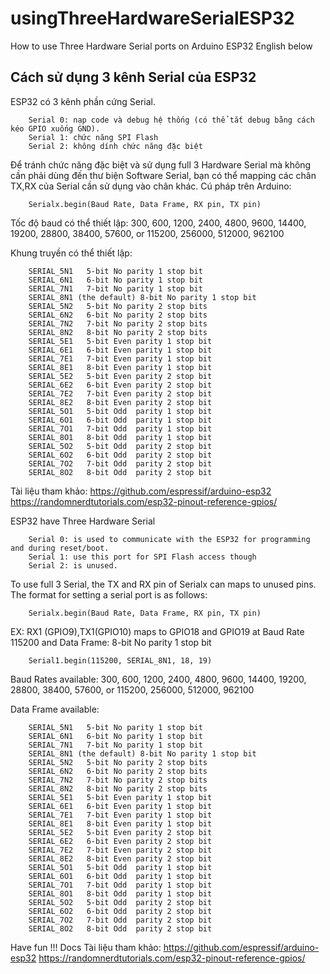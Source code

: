 # usingThreeHardwareSerialESP32
How to use Three Hardware Serial ports on Arduino ESP32
English below

## Cách sử dụng 3 kênh Serial của ESP32

ESP32 có 3 kênh phần cứng Serial.

```
    Serial 0: nạp code và debug hệ thống (có thể tắt debug bằng cách kéo GPIO xuống GND).
    Serial 1: chức năng SPI Flash
    Serial 2: không dính chức năng đặc biệt
````

Để tránh chức năng đặc biệt và sử dụng full 3 Hardware Serial mà không cần phải dùng đến thư biện Software Serial, bạn có thể mapping các chân TX,RX của Serial cần sử dụng vào chân khác.
Cú pháp trên Arduino:

```
    Serialx.begin(Baud Rate, Data Frame, RX pin, TX pin)
```

Tốc độ baud có thể thiết lập: 300, 600, 1200, 2400, 4800, 9600, 14400, 19200, 28800, 38400, 57600, or 115200, 256000, 512000, 962100

Khung truyền có thể thiết lập:
```
    SERIAL_5N1   5-bit No parity 1 stop bit
    SERIAL_6N1   6-bit No parity 1 stop bit
    SERIAL_7N1   7-bit No parity 1 stop bit
    SERIAL_8N1 (the default) 8-bit No parity 1 stop bit
    SERIAL_5N2   5-bit No parity 2 stop bits 
    SERIAL_6N2   6-bit No parity 2 stop bits
    SERIAL_7N2   7-bit No parity 2 stop bits
    SERIAL_8N2   8-bit No parity 2 stop bits 
    SERIAL_5E1   5-bit Even parity 1 stop bit
    SERIAL_6E1   6-bit Even parity 1 stop bit
    SERIAL_7E1   7-bit Even parity 1 stop bit 
    SERIAL_8E1   8-bit Even parity 1 stop bit 
    SERIAL_5E2   5-bit Even parity 2 stop bit 
    SERIAL_6E2   6-bit Even parity 2 stop bit 
    SERIAL_7E2   7-bit Even parity 2 stop bit  
    SERIAL_8E2   8-bit Even parity 2 stop bit  
    SERIAL_5O1   5-bit Odd  parity 1 stop bit  
    SERIAL_6O1   6-bit Odd  parity 1 stop bit   
    SERIAL_7O1   7-bit Odd  parity 1 stop bit  
    SERIAL_8O1   8-bit Odd  parity 1 stop bit   
    SERIAL_5O2   5-bit Odd  parity 2 stop bit   
    SERIAL_6O2   6-bit Odd  parity 2 stop bit    
    SERIAL_7O2   7-bit Odd  parity 2 stop bit    
    SERIAL_8O2   8-bit Odd  parity 2 stop bit  
```

Tài liệu tham khảo:
https://github.com/espressif/arduino-esp32
https://randomnerdtutorials.com/esp32-pinout-reference-gpios/

ESP32 have Three Hardware Serial
```
    Serial 0: is used to communicate with the ESP32 for programming and during reset/boot.
    Serial 1: use this port for SPI Flash access though
    Serial 2: is unused.
````
To use full 3 Serial, the TX and RX pin of Serialx can maps to unused pins.
The format for setting a serial port is as follows:

```
    Serialx.begin(Baud Rate, Data Frame, RX pin, TX pin)
```
EX: RX1 (GPIO9),TX1(GPIO10) maps to GPIO18 and GPIO19 at Baud Rate 115200 and Data Frame: 8-bit No parity 1 stop bit
```
    Serial1.begin(115200, SERIAL_8N1, 18, 19)
```
Baud Rates available: 300, 600, 1200, 2400, 4800, 9600, 14400, 19200, 28800, 38400, 57600, or 115200, 256000, 512000, 962100

Data Frame available:
```
    SERIAL_5N1   5-bit No parity 1 stop bit
    SERIAL_6N1   6-bit No parity 1 stop bit
    SERIAL_7N1   7-bit No parity 1 stop bit
    SERIAL_8N1 (the default) 8-bit No parity 1 stop bit
    SERIAL_5N2   5-bit No parity 2 stop bits 
    SERIAL_6N2   6-bit No parity 2 stop bits
    SERIAL_7N2   7-bit No parity 2 stop bits
    SERIAL_8N2   8-bit No parity 2 stop bits 
    SERIAL_5E1   5-bit Even parity 1 stop bit
    SERIAL_6E1   6-bit Even parity 1 stop bit
    SERIAL_7E1   7-bit Even parity 1 stop bit 
    SERIAL_8E1   8-bit Even parity 1 stop bit 
    SERIAL_5E2   5-bit Even parity 2 stop bit 
    SERIAL_6E2   6-bit Even parity 2 stop bit 
    SERIAL_7E2   7-bit Even parity 2 stop bit  
    SERIAL_8E2   8-bit Even parity 2 stop bit  
    SERIAL_5O1   5-bit Odd  parity 1 stop bit  
    SERIAL_6O1   6-bit Odd  parity 1 stop bit   
    SERIAL_7O1   7-bit Odd  parity 1 stop bit  
    SERIAL_8O1   8-bit Odd  parity 1 stop bit   
    SERIAL_5O2   5-bit Odd  parity 2 stop bit   
    SERIAL_6O2   6-bit Odd  parity 2 stop bit    
    SERIAL_7O2   7-bit Odd  parity 2 stop bit    
    SERIAL_8O2   8-bit Odd  parity 2 stop bit  
```
Have fun !!!
Docs
Tài liệu tham khảo:
https://github.com/espressif/arduino-esp32
https://randomnerdtutorials.com/esp32-pinout-reference-gpios/